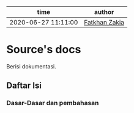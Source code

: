 | time                | author                                           |
| ------------------- | ------------------------------------------------ |
| 2020-06-27 11:11:00 | [Fatkhan Zakia](https://github.com/FatkhanZakia) |

# Source's docs

Berisi dokumentasi.

## Daftar Isi

### Dasar-Dasar dan pembahasan

<!-- 1. [Pengenalan Java](https://github.com/FatkhanZakia/materi/blob/master/bahasa_pemrograman/java/01-pengertian-java.md) -->
<!-- 2. [Memasukan Javascript ke Halaman Web](https://github.com/tamankodekode/materi/blob/master/bahasa_pemrograman/javascript/02-memasukan-javascript-ke-halaman-web.md)
2. [Struktur Dasar](https://github.com/tamankodekode/materi/blob/master/bahasa_pemrograman/javascript/03-struktur-dasar.md)
3. [Variabel](https://github.com/tamankodekode/materi/blob/master/bahasa_pemrograman/javascript/04-variabel.md)
4. [Tipe Data](https://github.com/tamankodekode/materi/blob/master/bahasa_pemrograman/javascript/05-tipe-data.md)
5. [Konversi Tipe Data](https://github.com/tamankodekode/materi/blob/master/bahasa_pemrograman/javascript/06-konversi-tipe-data.md)
6. [Operator](https://github.com/tamankodekode/materi/blob/master/bahasa_pemrograman/javascript/07-operator.md)

   a. [Aritmatika](https://github.com/tamankodekode/materi/blob/master/bahasa_pemrograman/javascript/07-operator.md#aritmatika)

   b. [Komparasi](https://github.com/tamankodekode/materi/blob/master/bahasa_pemrograman/javascript/07-operator.md#komparasi)

   c. [Logika](https://github.com/tamankodekode/materi/blob/master/bahasa_pemrograman/javascript/07-operator.md#logika)

   d. [Assignment](https://github.com/tamankodekode/materi/blob/master/bahasa_pemrograman/javascript/07-operator.md#assignment)

7. Percabangan (Decision)

   a. If-Else

   b. Switch-Case

8. Perulangan (Looping)

   a. For

   b. While

   c. Do-While

9. Fungsi (Function)

   a. Standard Function

   b. Arrow Function -->
